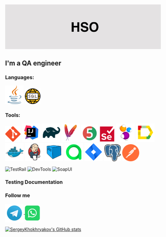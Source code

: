 [![Header](https://github.com/SergeyKhokhryakov/SergeyKhokhryakov/blob/main/assets/header.jpeg)]()

## I'm a QA engineer
<!---
## My CV
-->
### Languages:
<p align="left">
<img title="Java" src="https://github.com/SergeyKhokhryakov/SergeyKhokhryakov/blob/main/icons/java-svgrepo-com.svg" width="60" height="60"/>
<img title="SQL" src="https://github.com/SergeyKhokhryakov/SergeyKhokhryakov/blob/main/icons/sql.svg" width="50" height="50"/>
</p>

### Tools:
<p align="left">
<img title="GitHub" src="https://github.com/SergeyKhokhryakov/SergeyKhokhryakov/blob/main/icons/git-original.svg" width="50" height="50"/>
<img title="IntelliJ IDEA" src="https://github.com/SergeyKhokhryakov/SergeyKhokhryakov/blob/main/icons/Idea.svg" width="60" height="60"/>
<img title="Gradle" src="https://github.com/SergeyKhokhryakov/SergeyKhokhryakov/blob/main/icons/Gradle.svg" width="60" height="60"/>
<img title="Maven" src="https://github.com/SergeyKhokhryakov/SergeyKhokhryakov/blob/main/icons/maven.svg" width="60" height="60"/>
<img title="Junit5" src="https://github.com/SergeyKhokhryakov/SergeyKhokhryakov/blob/main/icons/Junit5.svg" width="55" height="55"/>
<img title="Selenium" src="https://github.com/SergeyKhokhryakov/SergeyKhokhryakov/blob/main/icons/selenium-original.svg" width="50" height="50"/>
<img title="Selenide" src="https://github.com/SergeyKhokhryakov/SergeyKhokhryakov/blob/main/icons/Selenide.svg" width="60" height="60"/>
<img title="Allure Report" src="https://github.com/SergeyKhokhryakov/SergeyKhokhryakov/blob/main/icons/Allure.svg" width="60" height="60"/>
<img title="Docker" src="https://github.com/SergeyKhokhryakov/SergeyKhokhryakov/blob/main/icons/docker-original.svg" width="60" height="60"/>
<img title="Jenkins" src="https://github.com/SergeyKhokhryakov/SergeyKhokhryakov/blob/main/icons/Jenkins.svg" width="60" height="60"/>
<img title="Selenoid" src="https://github.com/SergeyKhokhryakov/SergeyKhokhryakov/blob/main/icons/Selenoid.svg" width="60" height="60"/>
<img title="Allure Testops" src="https://github.com/SergeyKhokhryakov/SergeyKhokhryakov/blob/main/icons/Allure_TO.svg" width="60" height="60"/>
<img title="Jira" src="https://github.com/SergeyKhokhryakov/SergeyKhokhryakov/blob/main/icons/Jira.svg" width="60" height="60"/>
<img title="PostgreSQL" src="https://github.com/SergeyKhokhryakov/SergeyKhokhryakov/blob/main/icons/postgresql-logo-svgrepo-com.svg" width="55" height="55"/>
<img title="Postman" src="https://github.com/SergeyKhokhryakov/SergeyKhokhryakov/blob/main/icons/postman-icon-svgrepo-com.svg" width="55" height="55"/>
</p>

![TestRail](https://img.shields.io/badge/-testrail-black?style=for-the-badge&logo=testrail&logoColor=00648B)
![DevTools](https://img.shields.io/badge/-devtools-black?style=for-the-badge&logo=devtools&logoColor=00648B)
![SoapUI](https://img.shields.io/badge/-soapui-black?style=for-the-badge&logo=soapui&logoColor=FF6C37)


<!---
Исходники icons
https://github.com/devicons/devicon/tree/v2.15.1/icons
![Git](https://img.shields.io/badge/-git-black?style=for-the-badge&logo=git&logoColor=FF4500)
![GitHub](https://img.shields.io/badge/github-%23121011.svg?style=for-the-badge&logo=github&logoColor=white)
![Git](https://img.shields.io/badge/git-%23F05033.svg?style=for-the-badge&logo=git&logoColor=white)
![Swagger](https://img.shields.io/badge/-swagger-black?style=for-the-badge&logo=swagger&logoColor=Lime)
![Selenium](https://img.shields.io/badge/-selenium-%43B02A?style=for-the-badge&logo=selenium&logoColor=white)
![Selenium](https://img.shields.io/badge/Selenium-E0FFFF?style=for-the-badge&logo=Selenium&logoColor=43B02A)
![Java](https://img.shields.io/badge/java-%23ED8B00.svg?style=for-the-badge&logo=openjdk&logoColor=white)
![Java](https://img.shields.io/badge/java-%23ED8B00.svg?style=for-the-badge&logo=java&logoColor=white) 
![Java](https://github.com/devicons/devicon/blob/master/icons/java/java-original-wordmark.svg)?style=for-the-badge&logo=java&logoColor=black) 
![Charles](https://img.shields.io/badge/-charles-black?style=for-the-badge&logo=charles&logoColor=FF6C37) 
 ![IntelliJ IDEA](https://img.shields.io/badge/IntelliJIDEA-000000.svg?style=for-the-badge&logo=intellij-idea&logoColor=white) 
 ![IntelliJ](https://img.shields.io/badge/IntelliJ_IDEA-FFFF00?style=for-the-badge&logo=IntelliJ-IDEA&logoColor=black)
 ![MicrosoftSQLServer](https://img.shields.io/badge/Microsoft%20SQL%20Server-CC2927?style=for-the-badge&logo=microsoft%20sql%20server&logoColor=white)
 ![MongoDB](https://img.shields.io/badge/MongoDB-%234ea94b.svg?style=for-the-badge&logo=mongodb&logoColor=white)
 ![SQL](https://img.shields.io/badge/-sql-black?style=for-the-badge&logo=mysql&logoColor=white)
 ![Postgres](https://img.shields.io/badge/postgres-%23316192.svg?style=for-the-badge&logo=postgresql&logoColor=white)
 ![SQLite](https://img.shields.io/badge/sqlite-%2307405e.svg?style=for-the-badge&logo=sqlite&logoColor=white)
 ![Jenkins](https://img.shields.io/badge/jenkins-%232C5263.svg?style=for-the-badge&logo=jenkins&logoColor=white)
<img src="https://img.shields.io/badge/Selenium-E0FFFF?style=for-the-badge&logo=Selenium&logoColor=43B02A"/>
<img src="https://img.shields.io/badge/IntelliJ IDEA-FFFF00?style=for-the-badge&logo=IntelliJ IDEA&logoColor=black"/>
<a href="https://www.w3schools.com/cpp/" target="_blank" rel="noreferrer"> <img title="Java" src="https://github.com/SergeyKhokhryakov/SergeyKhokhryakov/blob/main/icons/java-svgrepo-com.svg" alt="cplusplus" width="50" height="50"/> </a>
-->

### Testing Documentation
<!---
Доработать репозитории
- [Checklists](https://github.com/SergeyKhokhryakov/Checklists)
- [Test-Suites and Test-Cases](https://github.com/SergeyKhokhryav/Test-Cases)
- [Bug-Reports](https://github.com/SergeyKhokhryav/Bug-Reports)
- [SQL Queries](https://github.com/SergeyKhokhryav/SQL)
- [Postman Collections](https://github.com/SergeyKhokhryav/Postman)

-->

### Follow me
<a href="https://t.me/hso372" target="blank"><img title="Telegram" align="center" src="https://github.com/SergeyKhokhryakov/SergeyKhokhryakov/blob/main/icons/Telegram.svg" height="60" width="60"/>
<a href="https://web.whatsapp.com/" target="blank"><img title="WhatsApp" align="center" src="https://github.com/SergeyKhokhryakov/SergeyKhokhryakov/blob/main/icons/whatsapp-svgrepo-com.svg" height="48" width="48"/>

[![SergeyKhokhryakov's GitHub stats](https://github-readme-stats.vercel.app/api?username=SergeyKhokhryakov&show_icons=true&theme=cobalt&hide=issues,contribs)](https://github.com/anuraghazra/github-readme-stats)
<!---
Доработать/разобраться
[![Readme Card](https://github-readme-stats.vercel.app/api/pin/?username=SergeyKhokhryakov&repo=github-readme-stats&theme=blueberry)](https://github.com/anuraghazra/github-readme-stats)
-->
